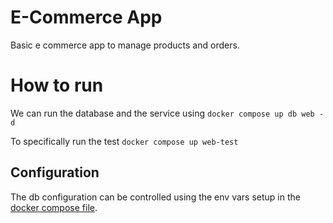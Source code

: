 # E-Commerce App
Basic e commerce app to manage products and orders.

# How to run
We can run the database and the service using
`docker compose up db web -d`

To specifically run the test
`docker compose up web-test`

## Configuration
The db configuration can be controlled using the env vars setup in the
[docker compose file](/docker-compose.yml).
